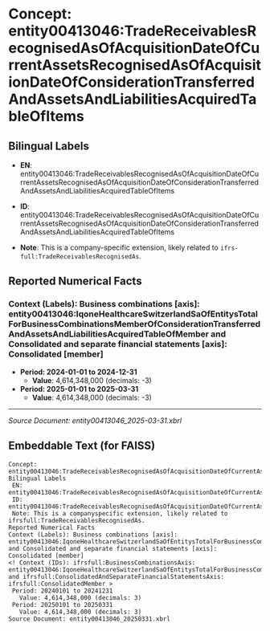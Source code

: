 # Concept: entity00413046:TradeReceivablesRecognisedAsOfAcquisitionDateOfCurrentAssetsRecognisedAsOfAcquisitionDateOfConsiderationTransferredAndAssetsAndLiabilitiesAcquiredTableOfItems

## Bilingual Labels
- **EN**: entity00413046:TradeReceivablesRecognisedAsOfAcquisitionDateOfCurrentAssetsRecognisedAsOfAcquisitionDateOfConsiderationTransferredAndAssetsAndLiabilitiesAcquiredTableOfItems

- **ID**: entity00413046:TradeReceivablesRecognisedAsOfAcquisitionDateOfCurrentAssetsRecognisedAsOfAcquisitionDateOfConsiderationTransferredAndAssetsAndLiabilitiesAcquiredTableOfItems
- **Note**: This is a company-specific extension, likely related to `ifrs-full:TradeReceivablesRecognisedAs`.

## Reported Numerical Facts

### **Context (Labels): Business combinations [axis]: entity00413046:IqoneHealthcareSwitzerlandSaOfEntitysTotalForBusinessCombinationsMemberOfConsiderationTransferredAndAssetsAndLiabilitiesAcquiredTableOfMember and Consolidated and separate financial statements [axis]: Consolidated [member]**
<!-- Context (IDs): ifrs-full:BusinessCombinationsAxis: entity00413046:IqoneHealthcareSwitzerlandSaOfEntitysTotalForBusinessCombinationsMemberOfConsiderationTransferredAndAssetsAndLiabilitiesAcquiredTableOfMember and ifrs-full:ConsolidatedAndSeparateFinancialStatementsAxis: ifrs-full:ConsolidatedMember -->
- **Period: 2024-01-01 to 2024-12-31**
  - **Value**: 4,614,348,000 (decimals: -3)
- **Period: 2025-01-01 to 2025-03-31**
  - **Value**: 4,614,348,000 (decimals: -3)

---
*Source Document: entity00413046_2025-03-31.xbrl*
## Embeddable Text (for FAISS)
```text
Concept: entity00413046:TradeReceivablesRecognisedAsOfAcquisitionDateOfCurrentAssetsRecognisedAsOfAcquisitionDateOfConsiderationTransferredAndAssetsAndLiabilitiesAcquiredTableOfItems
Bilingual Labels
 EN: entity00413046:TradeReceivablesRecognisedAsOfAcquisitionDateOfCurrentAssetsRecognisedAsOfAcquisitionDateOfConsiderationTransferredAndAssetsAndLiabilitiesAcquiredTableOfItems
 ID: entity00413046:TradeReceivablesRecognisedAsOfAcquisitionDateOfCurrentAssetsRecognisedAsOfAcquisitionDateOfConsiderationTransferredAndAssetsAndLiabilitiesAcquiredTableOfItems
 Note: This is a companyspecific extension, likely related to ifrsfull:TradeReceivablesRecognisedAs.
Reported Numerical Facts
Context (Labels): Business combinations [axis]: entity00413046:IqoneHealthcareSwitzerlandSaOfEntitysTotalForBusinessCombinationsMemberOfConsiderationTransferredAndAssetsAndLiabilitiesAcquiredTableOfMember and Consolidated and separate financial statements [axis]: Consolidated [member]
<! Context (IDs): ifrsfull:BusinessCombinationsAxis: entity00413046:IqoneHealthcareSwitzerlandSaOfEntitysTotalForBusinessCombinationsMemberOfConsiderationTransferredAndAssetsAndLiabilitiesAcquiredTableOfMember and ifrsfull:ConsolidatedAndSeparateFinancialStatementsAxis: ifrsfull:ConsolidatedMember >
 Period: 20240101 to 20241231
   Value: 4,614,348,000 (decimals: 3)
 Period: 20250101 to 20250331
   Value: 4,614,348,000 (decimals: 3)
Source Document: entity00413046_20250331.xbrl
```